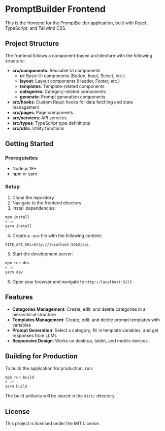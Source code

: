 # PromptBuilder Frontend

This is the frontend for the PromptBuilder application, built with React, TypeScript, and Tailwind CSS.

## Project Structure

The frontend follows a component-based architecture with the following structure:

- **src/components**: Reusable UI components
  - **ui**: Basic UI components (Button, Input, Select, etc.)
  - **layout**: Layout components (Header, Footer, etc.)
  - **templates**: Template-related components
  - **categories**: Category-related components
  - **generate**: Prompt generation components
- **src/hooks**: Custom React hooks for data fetching and state management
- **src/pages**: Page components
- **src/services**: API services
- **src/types**: TypeScript type definitions
- **src/utils**: Utility functions

## Getting Started

### Prerequisites

- Node.js 18+
- npm or yarn

### Setup

1. Clone the repository
2. Navigate to the frontend directory
3. Install dependencies:

```bash
npm install
# or
yarn install
```

4. Create a `.env` file with the following content:

```
VITE_API_URL=http://localhost:5062/api
```

5. Start the development server:

```bash
npm run dev
# or
yarn dev
```

6. Open your browser and navigate to `http://localhost:5173`

## Features

- **Categories Management**: Create, edit, and delete categories in a hierarchical structure
- **Templates Management**: Create, edit, and delete prompt templates with variables
- **Prompt Generation**: Select a category, fill in template variables, and get responses from LLMs
- **Responsive Design**: Works on desktop, tablet, and mobile devices

## Building for Production

To build the application for production, run:

```bash
npm run build
# or
yarn build
```

The build artifacts will be stored in the `dist/` directory.

## License

This project is licensed under the MIT License.
